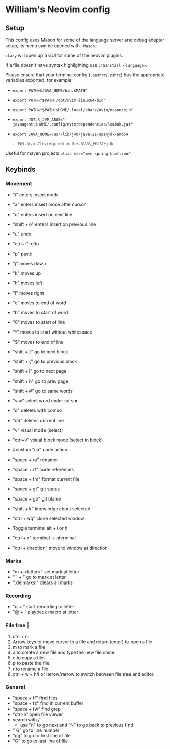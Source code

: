 # William's Neovim config
## Setup
This config uses Mason for some of the language server and debug adapter setup, its menu can be opened with `:Mason`.

`:Lazy` will open up a GUI for some of the neovim plugins.

If a file doesn't have syntax highlighting use `:TSInstall <language>`.

Please ensure that your terminal config (`.bashrc`/`.zshrc`) has the appropriate variables exported, for example:
- `export PATH=$JAVA_HOME/bin:$PATH"`
- `export PATH="$PATH:/opt/nvim-linux64/bin"`
- `export PATH="$PATH:$HOME/.local/share/nvim/mason/bin"`

- `export JDTLS_JVM_ARGS="-javaagent:$HOME/.config/nvim/dependencies/lombok.jar"`
- `export JAVA_HOME=/usr/lib/jvm/java-21-openjdk-amd64`

> NB Java 21 is required as the JAVA_HOME jdk

Useful for maven projects `alias msr="mvn spring-boot:run"`

## Keybinds
### Movement
- "i" enters insert mode
- "a" enters insert mode after cursor
- "o" enters insert on next line
- "shift + o" enters insert on previous line

- "u" undo
- "ctrl+r" redo
- "p" paste

- "j" moves down
- "k" moves up
- "h" moves left
- "l" moves right

- "e" moves to end of word
- "b" moves to start of word

- "0" moves to start of line
- "^" moves to start without whitespace
- "$" moves to end of line

- "shift + }" go to next block
- "shift + {" go to previous block
- "shift + l" go to next page
- "shift + h" go to prev page

- "shift + #" go to same words
- "viw" select word under cursor 

- "d" deletes with combo
- "dd" deletes current line

- "v" visual mode (select)
- "ctrl+v" visual block mode (select in block)

- #custom "ca" code action
- "space + ra" renamer
- "space + rf" code references
- "space + fm" format current file
- "space + gt" git status
- "space + gb" git blame
- "shift + k" knowledge about selected

- "ctrl + wq" close selected window

- Toggle terminal alt + i or h
- "ctrl + x" terminal -> nterminal
- "ctrl + direction" move to window at direction

### Marks
- "m + <letter\>" set mark at letter
- " ' + <letter/>" go to mark at letter 
- ":delmarks!" clears all marks

### Recording
- "q + <letter/>" start recording to letter
- "@ + <letter/>" playback macro at letter

### File tree 🌳
1. ctrl + n.
2. Arrow keys to move cursor to a file and return (enter) to open a file.
3. m to mark a file.
4. a to create a new file and type the new file name.
5. c to copy a file.
6. p to paste the file.
7. r to rename a file.
8. ctrl + w + h/l or larrow/rarrow to switch between file tree and editor.

### General
- "space + ff" find files
- "space + fz" find in current buffer
- "space + fw" find grep
- "ctrl-n" open file viewer
- search with /
	- use "n" to go next and "N" to go back to previous find
- "<line number/> G" go to line number
- "gg" to go to first line of file
- "G" to go to last line of file
